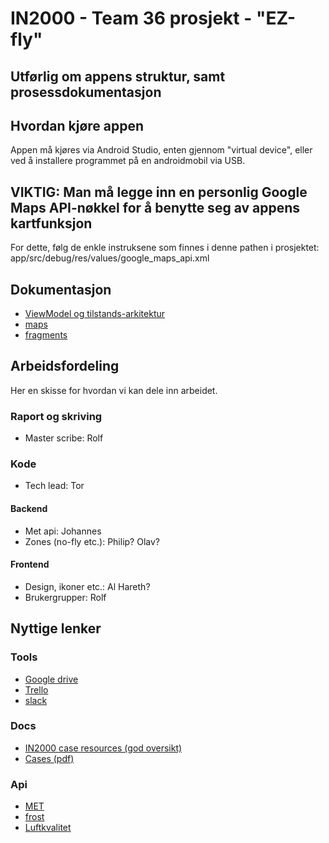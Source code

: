 # IN2000 - Team 36 prosjekt - "EZ-fly"

## Utførlig om appens struktur, samt prosessdokumentasjon


## Hvordan kjøre appen

Appen må kjøres via Android Studio, enten gjennom "virtual device", eller ved å installere programmet på en androidmobil via USB.

## VIKTIG: Man må legge inn en personlig Google Maps API-nøkkel for å benytte seg av appens kartfunksjon

For dette, følg de enkle instruksene som finnes i denne pathen i prosjektet: app/src/debug/res/values/google_maps_api.xml

## Dokumentasjon

- [ViewModel og tilstands-arkitektur](viewModel.md)
- [maps](maps.md)
- [fragments](fragments.md)

## Arbeidsfordeling

Her en skisse for hvordan vi kan dele inn arbeidet.

### Raport og skriving
- Master scribe: Rolf

### Kode
- Tech lead: Tor

#### Backend

- Met api: Johannes
- Zones (no-fly etc.): Philip? Olav?

#### Frontend

- Design, ikoner etc.: Al Hareth?
- Brukergrupper: Rolf

## Nyttige lenker

### Tools
- [Google drive](https://drive.google.com/open?id=1bChILODl54nJyrrzWWDoBAAk-wocjbVR)
- [Trello](https://trello.com/in200010)
- [slack](https://in2000-prosjektgroup.slack.com)

### Docs
- [IN2000 case resources (god oversikt)](https://in2000-apiproxy.ifi.uio.no/weatherapi/doc/IN2000)
- [Cases (pdf)](https://www.uio.no/studier/emner/matnat/ifi/IN2000/v20/prosjekt/case-in2000-v20.pdf)

### Api
- [MET](https://in2000-apiproxy.ifi.uio.no/)
- [frost](https://in2000-frostproxy.ifi.uio.no/howto.html)
- [Luftkvalitet](https://airquality-expert-ifi.met.no/)
